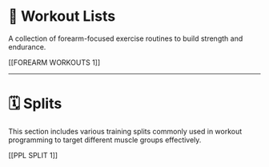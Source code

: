 # 💪 Workout Lists  

A collection of forearm-focused exercise routines to build strength and endurance.

[[FOREARM WORKOUTS 1]]  

---

# 🗓️ Splits  

This section includes various training splits commonly used in workout programming to target different muscle groups effectively.  

[[PPL SPLIT 1]]
